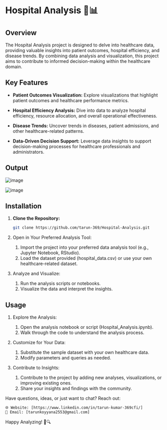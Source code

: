 # Hospital Analysis 🏥📊

## Overview

The Hospital Analysis project is designed to delve into healthcare data, providing valuable insights into patient outcomes, hospital efficiency, and disease trends. By combining data analysis and visualization, this project aims to contribute to informed decision-making within the healthcare domain.

## Key Features

- **Patient Outcomes Visualization:** Explore visualizations that highlight patient outcomes and healthcare performance metrics.

- **Hospital Efficiency Analysis:** Dive into data to analyze hospital efficiency, resource allocation, and overall operational effectiveness.

- **Disease Trends:** Uncover trends in diseases, patient admissions, and other healthcare-related patterns.

- **Data-Driven Decision Support:** Leverage data insights to support decision-making processes for healthcare professionals and administrators.

## Output

![image](https://github.com/tarun-369/Hospital-Analysis/assets/101991015/3889439c-bc8e-49b6-975e-a4b8f18c9619)

![image](https://github.com/tarun-369/Hospital-Analysis/assets/101991015/759ac394-a1a9-40ed-b18c-cd35c38a780a)


## Installation

1. **Clone the Repository:**

   ```bash
   git clone https://github.com/tarun-369/Hospital-Analysis.git

2. Open in Your Preferred Analysis Tool:
   1. Import the project into your preferred data analysis tool (e.g., Jupyter Notebook, RStudio).
   2. Load the dataset provided (hospital_data.csv) or use your own healthcare-related dataset.

3. Analyze and Visualize:
   1. Run the analysis scripts or notebooks.
   2. Visualize the data and interpret the insights.

## Usage

  1. Explore the Analysis:
        1. Open the analysis notebook or script (Hospital_Analysis.ipynb).
        2. Walk through the code to understand the analysis process.

  2. Customize for Your Data:
        1. Substitute the sample dataset with your own healthcare data.
        2. Modify parameters and queries as needed.

  3. Contribute to Insights:
        1. Contribute to the project by adding new analyses, visualizations, or improving existing ones.
        2. Share your insights and findings with the community.

Have questions, ideas, or just want to chat? Reach out:

    🌐 Website: [https://www.linkedin.com/in/tarun-kumar-369cfi/]
    📧 Email: [tarunkoyyana2553@gmail.com]

Happy Analyzing! 🏥🔍
